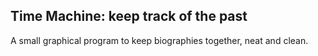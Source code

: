 ## Time Machine: keep track of the past

A small graphical program to keep biographies together, neat and clean.
